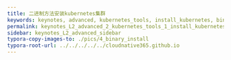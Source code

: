 ```yaml
---
title: 二进制方法安装kubernetes集群
keywords: keynotes, advanced, kubernetes_tools, install_kubernetes, binary_install
permalink: keynotes_L2_advanced_2_kubernetes_tools_1_install_kubernetes_6_binary_install.html
sidebar: keynotes_L2_advanced_sidebar
typora-copy-images-to: ./pics/4_binary_install
typora-root-url: ../../../../../cloudnative365.github.io
---
```


